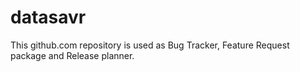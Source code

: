 datasavr
========

This github.com repository is used as Bug Tracker, Feature Request package and Release planner.
